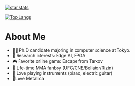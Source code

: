 
[![star stats](https://github-readme-stats.vercel.app/api?username=otenim&count_private=true&show_icons=true&theme=tokyonight)](https://github.com/anuraghazra/github-readme-stats)

[![Top Langs](https://github-readme-stats.vercel.app/api/top-langs/?username=otenim&layout=compact)](https://github.com/anuraghazra/github-readme-stats)

# About Me

* :man_student: Ph.D candidate majoring in computer science at Tokyo.
* :memo: Research interests: Edge AI, FPGA
* :video_game: Favorite online game: Escape from Tarkov
* :martial_arts_uniform: Life-time MMA fanboy (UFC/ONE/Bellator/Rizin)
* :musical_note: Love playing instruments (piano, electric guitar)
* 🤘Love Metallica

